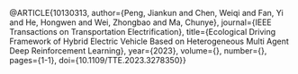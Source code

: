 @ARTICLE{10130313,
  author={Peng, Jiankun and Chen, Weiqi and Fan, Yi and He, Hongwen and Wei, Zhongbao and Ma, Chunye},
  journal={IEEE Transactions on Transportation Electrification}, 
  title={Ecological Driving Framework of Hybrid Electric Vehicle Based on Heterogeneous Multi Agent Deep Reinforcement Learning}, 
  year={2023},
  volume={},
  number={},
  pages={1-1},
  doi={10.1109/TTE.2023.3278350}}
